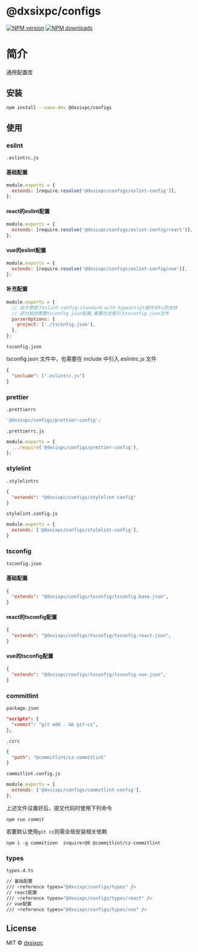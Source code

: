 # @dxsixpc/configs

[![NPM version](https://img.shields.io/npm/v/@dxsixpc/configs.svg?style=flat)](https://www.npmjs.com/package/@dxsixpc/configs)
[![NPM downloads](http://img.shields.io/npm/dm/@dxsixpc/configs.svg?style=flat)](https://www.npmjs.com/package/@dxsixpc/configs)

# 简介

通用配置库


## 安装

```sh
npm install --save-dev @dxsixpc/configs
```

## 使用

### eslint

`.eslintrc.js`

#### 基础配置

```javascript
module.exports = {
  extends: [require.resolve('@dxsixpc/configs/eslint-config')],
};
```

#### react的eslint配置

```javascript
module.exports = {
  extends: [require.resolve('@dxsixpc/configs/eslint-config/react')],
};
```

#### vue的eslint配置

```javascript
module.exports = {
  extends: [require.resolve('@dxsixpc/configs/eslint-config/vue')],
};
```

#### 补充配置

```javascript
module.exports = {
  // 由于使用了eslint-config-standard-with-typescript插件对ts的支持
  // 部分规则需要tsconfig.json配置,需要在这里引入tsconfig.json文件
  parserOptions: {
    project: ['./tsconfig.json'],
  },
};
```

`tsconfig.json`

tsconfig.json 文件中，也需要在 include 中引入.eslintrc.js 文件

```json
{
  "include": [".eslintrc.js"]
}
```



### prettier

`.prettierrc`

```js
'@dxsixpc/configs/prettier-config';
```

`.prettierrc.js`

```js
module.exports = {
  ...require('@dxsixpc/configs/prettier-config'),
};
```



### stylelint

`.stylelintrc`

```json
{
  "extends": "@dxsixpc/configs/stylelint-config"
}
```

`stylelint.config.js`

```js
module.exports = { 
  extends: ['@dxsixpc/configs/stylelint-config'],
}
```



### tsconfig

`tsconfig.json`

#### 基础配置

```json
{
  "extends": "@dxsixpc/configs/tsconfig/tsconfig.base.json",
}
```

#### react的tsconfig配置

```json
{
  "extends": "@dxsixpc/configs/tsconfig/tsconfig.react.json",
}
```

#### vue的tsconfig配置

```json
{
  "extends": "@dxsixpc/configs/tsconfig/tsconfig.vue.json",
}
```

### commitlint

`package.json`

```json
"scripts": {
  "commit": "git add . && git-cz",
},
```

`.czrc`

```json
{
  "path": "@commitlint/cz-commitlint"
}
```

`commitlint.config.js`

```js
module.exports = {
  extends: ['@dxsixpc/configs/commitlint-config'],
};
```

上述文件设置好后，提交代码时使用下列命令

```shell
npm run commit
```

若要默认使用`git cz`则需全局安装相关依赖

```shell
npm i -g commitizen  inquirer@8 @commitlint/cz-commitlint
```



### types

`types.d.ts`

```bash
// 基础配置
/// <reference types="@dxsixpc/configs/types" />
// react配置
/// <reference types="@dxsixpc/configs/types/react" />
// vue配置
/// <reference types="@dxsixpc/configs/types/vue" />
```





## License

MIT © [dxsixpc](https://github.com/dxsixpc)

